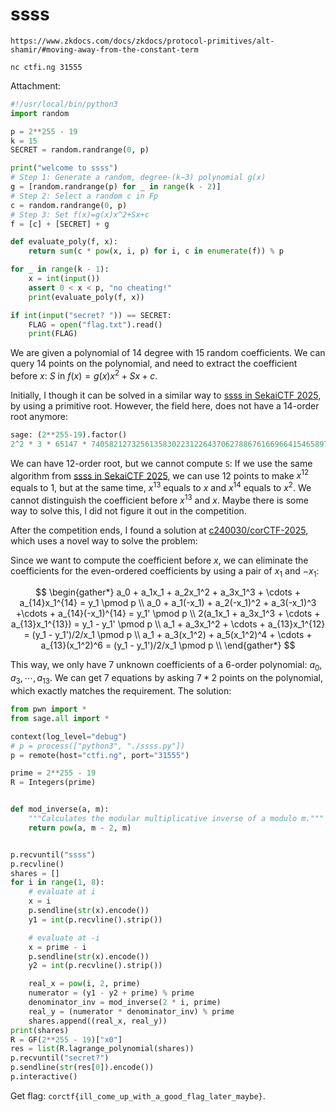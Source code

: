# ssss

```
https://www.zkdocs.com/docs/zkdocs/protocol-primitives/alt-shamir/#moving-away-from-the-constant-term

nc ctfi.ng 31555
```

Attachment:

```python
#!/usr/local/bin/python3
import random

p = 2**255 - 19
k = 15
SECRET = random.randrange(0, p)

print("welcome to ssss")
# Step 1: Generate a random, degree-(k−3) polynomial g(x)
g = [random.randrange(p) for _ in range(k - 2)]
# Step 2: Select a random c in Fp
c = random.randrange(0, p)
# Step 3: Set f(x)=g(x)x^2+Sx+c
f = [c] + [SECRET] + g

def evaluate_poly(f, x):
    return sum(c * pow(x, i, p) for i, c in enumerate(f)) % p

for _ in range(k - 1):
    x = int(input())
    assert 0 < x < p, "no cheating!"
    print(evaluate_poly(f, x))

if int(input("secret? ")) == SECRET:
    FLAG = open("flag.txt").read()
    print(FLAG)
```

We are given a polynomial of 14 degree with 15 random coefficients. We can query 14 points on the polynomial, and need to extract the coefficient before $x$: $S$ in  $f(x)=g(x)x^2+Sx+c$.

Initially, I though it can be solved in a similar way to [ssss in SekaiCTF 2025](../2025-08-16-sekaictf2025/ssss.md), by using a primitive root. However, the field here, does not have a 14-order root anymore:

```python
sage: (2**255-19).factor()
2^2 * 3 * 65147 * 74058212732561358302231226437062788676166966415465897661863160754340907
```

We can have 12-order root, but we cannot compute `S`: If we use the same algorithm from [ssss in SekaiCTF 2025](../2025-08-16-sekaictf2025/ssss.md), we can use 12 points to make $x^{12}$ equals to $1$, but at the same time, $x^{13}$ equals to $x$ and $x^{14}$ equals to $x^2$. We cannot distinguish the coefficient before $x^{13}$ and $x$. Maybe there is some way to solve this, I did not figure it out in the competition.

After the competition ends, I found a solution at [c240030/corCTF-2025](https://github.com/c240030/corCTF-2025/blob/main/ssss/solve.py), which uses a novel way to solve the problem:

Since we want to compute the coefficient before $x$, we can eliminate the coefficients for the even-ordered coefficients by using a pair of $x_1$ and $-x_1$:

$$
\begin{gather*}
a_0 + a_1x_1 + a_2x_1^2 + a_3x_1^3 + \cdots + a_{14}x_1^{14} = y_1 \pmod p \\
a_0 + a_1(-x_1) + a_2(-x_1)^2 + a_3(-x_1)^3 +\cdots + a_{14}(-x_1)^{14} = y_1' \pmod p \\
2(a_1x_1 + a_3x_1^3 + \cdots + a_{13}x_1^{13}) = y_1 - y_1' \pmod p \\
a_1 + a_3x_1^2 + \cdots + a_{13}x_1^{12} = (y_1 - y_1')/2/x_1 \pmod p \\
a_1 + a_3(x_1^2) + a_5(x_1^2)^4 + \cdots + a_{13}(x_1^2)^6 = (y_1 - y_1')/2/x_1 \pmod p \\
\end{gather*}
$$

This way, we only have 7 unknown coefficients of a 6-order polynomial: $a_0, a_3, \cdots, a_{13}$. We can get 7 equations by asking $7*2$ points on the polynomial, which exactly matches the requirement. The solution:

```python
from pwn import *
from sage.all import *

context(log_level="debug")
# p = process(["python3", "./ssss.py"])
p = remote(host="ctfi.ng", port="31555")

prime = 2**255 - 19
R = Integers(prime)


def mod_inverse(a, m):
    """Calculates the modular multiplicative inverse of a modulo m."""
    return pow(a, m - 2, m)


p.recvuntil("ssss")
p.recvline()
shares = []
for i in range(1, 8):
    # evaluate at i
    x = i
    p.sendline(str(x).encode())
    y1 = int(p.recvline().strip())

    # evaluate at -i
    x = prime - i
    p.sendline(str(x).encode())
    y2 = int(p.recvline().strip())

    real_x = pow(i, 2, prime)
    numerator = (y1 - y2 + prime) % prime
    denominator_inv = mod_inverse(2 * i, prime)
    real_y = (numerator * denominator_inv) % prime
    shares.append((real_x, real_y))
print(shares)
R = GF(2**255 - 19)["x0"]
res = list(R.lagrange_polynomial(shares))
p.recvuntil("secret?")
p.sendline(str(res[0]).encode())
p.interactive()
```

Get flag: `corctf{ill_come_up_with_a_good_flag_later_maybe}`.
